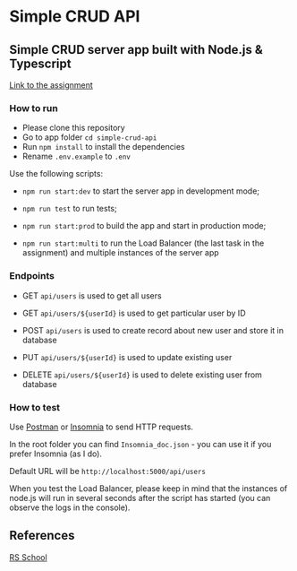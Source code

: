 # Simple CRUD API

## Simple CRUD server app built with Node.js & Typescript

[Link to the assignment](https://github.com/AlreadyBored/nodejs-assignments/blob/main/assignments/crud-api/assignment.md)

### How to run

- Please clone this repository
- Go to app folder `cd simple-crud-api`
- Run `npm install` to install the dependencies
- Rename `.env.example` to `.env`

Use the following scripts:

- `npm run start:dev` to start the server app in development mode;

- `npm run test` to run tests;

- `npm run start:prod` to build the app and start in production mode;

- `npm run start:multi` to run the Load Balancer (the last task in the assignment) and multiple instances of the server app

### Endpoints

- GET `api/users` is used to get all users

- GET `api/users/${userId}` is used to get particular user by ID

- POST `api/users` is used to create record about new user and store it in database

- PUT `api/users/${userId}` is used to update existing user

- DELETE `api/users/${userId}` is used to delete existing user from database

### How to test

Use [Postman](https://www.postman.com/) or [Insomnia](https://insomnia.rest/) to send HTTP requests.

In the root folder you can find `Insomnia_doc.json` - you can use it if you prefer Insomnia (as I do).

Default URL will be `http://localhost:5000/api/users`

When you test the Load Balancer, please keep in mind that the instances of node.js will run in several seconds after the script has started (you can observe the logs in the console).

## References

[RS School](https://rs.school/)
